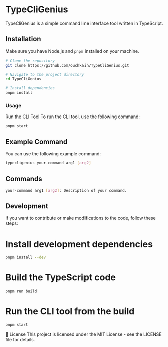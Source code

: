 # TypeCliGenius

TypeCliGenius is a simple command line interface tool written in TypeScript.

## Installation

Make sure you have Node.js and `pnpm` installed on your machine.

```bash
# Clone the repository
git clone https://github.com/ouchkaih/TypeCliGenius.git

# Navigate to the project directory
cd TypeCliGenius

# Install dependencies
pnpm install
```

### Usage
Run the CLI Tool
To run the CLI tool, use the following command:

```bash 
pnpm start
```

## Example Command
You can use the following example command:

```bash 
typecligenius your-command arg1 [arg2]
```
## Commands
```bash
your-command arg1 [arg2]: Description of your command.
```

## Development

If you want to contribute or make modifications to the code, follow these steps:

# Install development dependencies
```bash
pnpm install --dev 
```

# Build the TypeScript code
```bash
pnpm run build
```

# Run the CLI tool from the build
```bash
pnpm start
```



📝 License
This project is licensed under the MIT License - see the LICENSE file for details.
